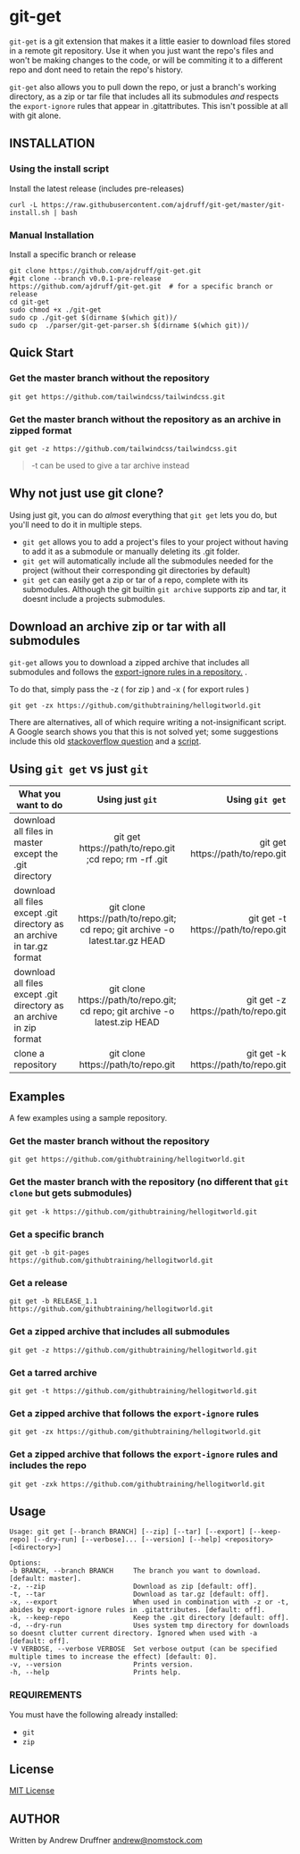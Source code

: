 # git-get

`git-get` is a git extension that makes it a little easier to download files stored in a remote git repository. Use it when you just want the repo's files and won't be making changes to the code, or will be commiting it to a different repo and dont need to retain the repo's history.

`git-get` also allows you to pull down the repo, or just a branch's working directory, as a zip or tar file that includes all its submodules *and* respects the `export-ignore` rules that appear in .gitattributes. This isn't possible at all with git alone.

## INSTALLATION

### Using the install script

Install the latest release (includes pre-releases)

    curl -L https://raw.githubusercontent.com/ajdruff/git-get/master/git-install.sh | bash

### Manual Installation

Install a specific branch or release

    git clone https://github.com/ajdruff/git-get.git
    #git clone --branch v0.0.1-pre-release  https://github.com/ajdruff/git-get.git  # for a specific branch or release
    cd git-get
    sudo chmod +x ./git-get
    sudo cp ./git-get $(dirname $(which git))/
    sudo cp  ./parser/git-get-parser.sh $(dirname $(which git))/

## Quick Start

### Get the master branch without the repository

    git get https://github.com/tailwindcss/tailwindcss.git

### Get the master branch without the repository as an archive in zipped format

    git get -z https://github.com/tailwindcss/tailwindcss.git

> -t can be used to give a tar archive instead

## Why not just use git clone?

Using just git, you can do *almost* everything that `git get` lets you do, but you'll need to do it in multiple steps.

* `git get` allows you to add a project's files to your project without having to add it as a submodule or manually deleting its .git folder.
* `git get`  will automatically include all the submodules needed for the project (without their corresponding git directories by default)
* `git get`  can easily get a zip or tar of a repo, complete with its submodules. Although the git builtin `git archive` supports zip and tar, it doesnt include a projects submodules.

## Download an archive zip or tar with all submodules

 `git-get` allows you to download a zipped archive that includes all submodules and follows the [export-ignore rules in a repository.](https://git-scm.com/docs/gitattributes) .

 To do that, simply pass the -z ( for zip ) and -x ( for export rules )

    git get -zx https://github.com/githubtraining/hellogitworld.git

 There are alternatives, all of which require writing a not-insignificant script. A Google search shows you that this is not solved yet; some suggestions include this old  [stackoverflow question](https://stackoverflow.com/questions/5482544/how-can-i-use-git-archive-to-include-submodules-from-a-bare-repository) and a [script](https://ttboj.wordpress.com/2015/07/23/git-archive-with-submodules-and-tar-magic/).

## Using `git get` vs just `git`

| What you want to do |      Using just `git`   |  Using `git get` |
|----------|:-------------:|------:|
| download all files in master except the .git directory | git get https://path/to/repo.git ;cd repo; rm -rf .git|git get  https://path/to/repo.git
| download all files except .git directory  as an archive in tar.gz format | git clone https://path/to/repo.git; cd repo;  git archive -o latest.tar.gz HEAD |  git get -t https://path/to/repo.git
| download all files except .git directory as an archive in zip format | git clone https://path/to/repo.git; cd repo;  git archive -o latest.zip HEAD |  git get -z https://path/to/repo.git
| clone a repository| git clone https://path/to/repo.git | git get -k https://path/to/repo.git|

## Examples

A few examples using a sample repository.

### Get the master branch without the repository

    git get https://github.com/githubtraining/hellogitworld.git

### Get the master branch **with** the repository (no different that `git clone` but gets submodules)

    git get -k https://github.com/githubtraining/hellogitworld.git

### Get a specific branch

    git get -b git-pages https://github.com/githubtraining/hellogitworld.git

### Get a release

    git get -b RELEASE_1.1  https://github.com/githubtraining/hellogitworld.git

### Get a zipped archive that includes all submodules

    git get -z https://github.com/githubtraining/hellogitworld.git

### Get a tarred archive

    git get -t https://github.com/githubtraining/hellogitworld.git

### Get a zipped archive that follows the `export-ignore` rules

    git get -zx https://github.com/githubtraining/hellogitworld.git

### Get a zipped archive that follows the `export-ignore` rules and includes the repo

    git get -zxk https://github.com/githubtraining/hellogitworld.git

## Usage

    Usage: git get [--branch BRANCH] [--zip] [--tar] [--export] [--keep-repo] [--dry-run] [--verbose]... [--version] [--help] <repository> [<directory>]

    Options:
    -b BRANCH, --branch BRANCH     The branch you want to download. [default: master].
    -z, --zip                      Download as zip [default: off].
    -t, --tar                      Download as tar.gz [default: off].
    -x, --export                   When used in combination with -z or -t, abides by export-ignore rules in .gitattributes. [default: off].
    -k, --keep-repo                Keep the .git directory [default: off].
    -d, --dry-run                  Uses system tmp directory for downloads so doesnt clutter current directory. Ignored when used with -a [default: off].
    -V VERBOSE, --verbose VERBOSE  Set verbose output (can be specified multiple times to increase the effect) [default: 0].
    -v, --version                  Prints version.
    -h, --help                     Prints help.

### REQUIREMENTS

You must have the following already installed:

* `git`
* `zip`

## License

[MIT License](https://github.com/ajdruff/git-get/blob/master/LICENSE)

## AUTHOR

Written by Andrew Druffner andrew@nomstock.com

